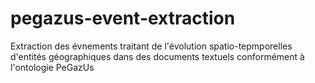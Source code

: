 # pegazus-event-extraction
Extraction des évnements traitant de l'évolution spatio-tepmporelles d'entités géographiques dans des documents textuels conformément à l'ontologie PeGazUs

